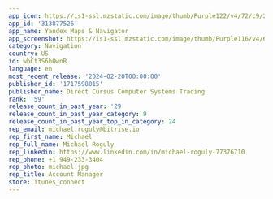 ```yaml
---
app_icon: https://is1-ssl.mzstatic.com/image/thumb/Purple122/v4/72/c9/21/72c921c8-cde5-3d00-7e91-426ce2679de0/AppIcon-0-0-1x_U007epad-0-85-220.png/1024x1024bb.png
app_id: '313877526'
app_name: Yandex Maps & Navigator
app_screenshot: https://is1-ssl.mzstatic.com/image/thumb/Purple116/v4/68/31/7b/68317bb1-6c00-e25f-11e3-4bcbd76965d6/08235693-9f95-4f55-a5a5-c5a47caed200_1_eng_iphone__U2022.png/1284x2778bb.png
category: Navigation
country: US
id: wbCt3S6hOwnR
language: en
most_recent_release: '2024-02-20T00:00:00'
publisher_id: '1717598015'
publisher_name: Direct Cursus Computer Systems Trading
rank: '59'
release_count_in_past_year: '29'
release_count_in_past_year_category: 9
release_count_in_past_year_top_in_category: 24
rep_email: michael.roguly@bitrise.io
rep_first_name: Michael
rep_full_name: Michael Roguly
rep_linkedin: https://www.linkedin.com/in/michael-roguly-77376710
rep_phone: +1 949-233-3404
rep_photo: michael.jpg
rep_title: Account Manager
store: itunes_connect
---
```

